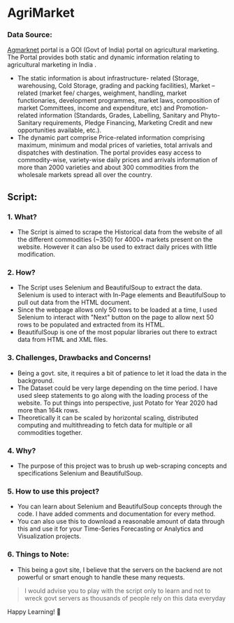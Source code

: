 # AgriMarket

### **Data Source:** 
[Agmarknet](https://agmarknet.gov.in/Default.aspx) portal is a GOI (Govt of India) portal on agricultural marketing. The Portal provides both static and dynamic information relating to agricultural marketing in India . 
- The static information is about infrastructure- related (Storage, warehousing, Cold Storage, grading and packing facilities), Market – related (market fee/ charges, weighment, handling, market functionaries, development programmes, market laws, composition of market Committees, income and expenditure, etc) and Promotion-related information (Standards, Grades, Labelling, Sanitary and Phyto-Sanitary requirements, Pledge Financing, Marketing Credit and new opportunities available, etc.). 
- The dynamic part comprise Price-related information comprising maximum, minimum and modal prices of varieties, total arrivals and dispatches with destination. The portal provides easy access to commodity-wise, variety-wise daily prices and arrivals information of more than 2000 varieties and about 300 commodities from the wholesale markets spread all over the country.


## **Script:**
### **1. What?**
- The Script is aimed to scrape the Historical data from the website of all the different commodities (~350) for 4000+ markets present on the website. However it can also be used to extract daily prices with little modification.

### **2. How?**
- The Script uses Selenium and BeautifulSoup to extract the data. Selenium is used to interact with In-Page elements and BeautifulSoup to pull out data from the HTML document.
- Since the webpage allows only 50 rows to be loaded at a time, I used Selenium to interact with "Next" button on the page to allow next 50 rows to be populated and extracted from its HTML.
- BeautifulSoup is one of the most popular libraries out there to extract data from HTML and XML files.

### **3. Challenges, Drawbacks and Concerns!**
- Being a govt. site, it requires a bit of patience to let it load the data in the background. 
- The Dataset could be very large depending on the time period. I have used sleep statements to go along with the loading process of the website. To put things into perspective, just Potato for Year 2020 had more than 164k rows.
- Theoretically it can be scaled by horizontal scaling, distributed computing and multithreading to fetch data for multiple or all commodities together.

### **4. Why?**
- The purpose of this project was to brush up web-scraping concepts and specifications Selenium and BeautifulSoup.

### **5. How to use this project?**
- You can learn about Selenium and BeautifulSoup concepts through the code. I have added comments and documentation for every method.
- You can also use this to download a reasonable amount of data through this and use it for your Time-Series Forecasting or Analytics and Visualization projects.

### **6. Things to Note:**
- This being a govt site, I believe that the servers on the backend are not powerful or smart enough to handle these many requests. 
> I would advise you to play with the script only to learn and not to wreck govt servers as thousands of people rely on this data everyday

Happy Learning! :metal: 


